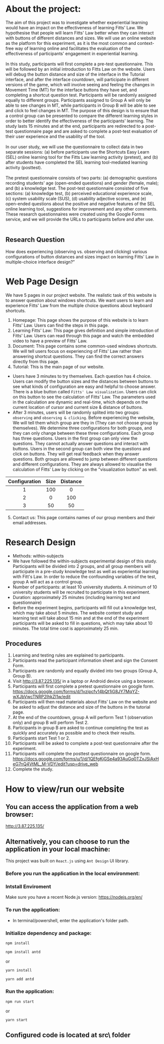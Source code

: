 # About the project:
The aim of this project was to investigate whether experiential learning would have an impact on the effectiveness of learning Fitts' Law. We hypothesise that people will learn Fitts' Law better when they can interact with buttons of different distances and sizes. We will use an online website as the platform for this experiment, as it is the most common and context-free way of learning online and facilitates the evaluation of the effectiveness of participants' engagement in experiential learning.<br><br>
In this study, participants will first complete a pre-test questionnaire. This will be followed by an initial introduction to Fitts Law on the website. Users will debug the button distance and size of the interface in the Tutorial interface, and after the interface countdown, will participate in different versions of the game, which will involve seeing and feeling the changes in Movement Time (MT) for the interface buttons they have set, and completing a shortcut question test. Participants will be randomly assigned equally to different groups. Participants assigned to Group A will only be able to see changes in MT, while participants in Group B will be able to see and click to feel changes in MT. The purpose of this design is to ensure that a control group can be presented to compare the different learning styles in order to better identify the effectiveness of the participants' learning. The study lasts 15 minutes and at the end, participants are redirected to a post-test questionnaire page and are asked to complete a post-test evaluation of their user experience and the usability of the tool.<br><br>
In our user study, we will use the questionnaire to collect data in two separate sessions: (a) before participants use the Shortcuts Easy Learn (SEL) online learning tool for the Fitts Law learning activity (pretest), and (b) after students have completed the SEL learning tool-mediated learning activity (posttest).<br><br>
The pretest questionnaire consists of two parts: (a) demographic questions recording students' age (open-ended questions) and gender (female, male); and (b) a knowledge test. The post-test questionnaire consisted of five sections: (a) knowledge test, (b) perceived educational experience scale, (c) system usability scale (SUS), (d) usability adjective scores, and (e) open-ended questions about the positive and negative features of the SEL online learning tool, suggestions for improvement and any other comments. These research questionnaires were created using the Google Forms service, and we will provide the URLs to participants before and after use. <br><br>
## Research Question<br>
How does experiencing (observing vs. observing and clicking) various configurations of button distances and sizes impact on learning Fitts' Law in multiple-choice interface design?”<br>

# Web Page Design
We have 5 pages in our project website. The realistic task of this website is to answer question about windows shortcuts. We want users to learn and experience Fitts' Law from the multiple choice questions about keyboard shortcuts. 
1. Homepage: This page shows the purpose of this website is to learn Fitts' Law. Users can find the steps in this page. 
2. Learning Fitts' Law: This page gives definition and simple introduction of Fitts' Law. Users can read through this page and watch the embedded video to have a preview of Fitts' Law. 
3. Document: This page contains some common-used windows shortcuts. We will tell users focus on experiencing of Fitts' Law rather than answering shortcut questions. They can find the correct answers directly from this page. 
4. Tutorial: This is the main page of our website. 
  - Users have 3 minutes to try themselves. Each question has 4 choice. Users can modify the button sizes and the distances between buttons to see what kinds of configuration are easy and helpful to choose answer. There is a blue button called `Fitts' Law visualization`. Users can click on this button to see the calculation of Fitts' Law. The parameters used in the calculation are dynamic and real-time, which depends on the current location of cursor and current size & distance of buttons. 
  - After 3 minutes, users will be randomly splited into two groups: `observing` and `observing & clicking`. Before experiencing the website, We will tell them which group are they in (They can not choose group by themselves). We determine three configurations for both groups, and they can only change between these three configurations. Each group has three questions. Users in the first group can only view the questions. They cannot actually answer questions and interact with buttons. Users in the second group can both view the questions and click on buttons. They will get real feedback when they answer questions. Both groups are allowed to jump between different questions and different configurations. They are always allowed to visualise the calculation of Fitts' Law by clicking on the "visualization button" as well. <br>
  
<div align="center">

  | Configuration | Size     | Distance |
  | :---------:   | :------: | :------: |
  |        1      |   100    |     0    |
  |        2      |    0     |    100   |
  |        3      |    50    |    50    |
  
</div>


  
5. Contact us: This page contains names of our group members and their email addresses. 

# Research Design
- Methods: within-subjects<br>
- We have followed the within-subjects experimental design of this study. Participants will be divided into 2 groups, and all group members will participate in a pre-study knowledge test as well as experiential learning with Fitt's Law. In order to reduce the confounding variables of the test, group A will act as a control group.<br>
- Number of participants: at least 10 university students. A minimum of 10 university students will be recruited to participate in this experiment.<br>
- Duration: approximately 25 minutes (including learning test and questionnaire)<br>
- Before the experiment begins, participants will fill out a knowledge test, which may take about 5 minutes. The website content study and learning test will take about 15 min and at the end of the experiment participants will be asked to fill in questions, which may take about 10 minutes. The total time cost is approximately 25 min.<br>
## Procedures
1.	Learning and testing rules are explained to participants.<br>
2.	Participants read the participant information sheet and sign the Consent Form.<br>
3.	Participants are randomly and equally divided into two groups (Group A, Group B).<br>
4.	Visit http://3.87.225.135/ in a laptop or Android device using a browser.<br>
5.	Participants will first complete a pretest questionnaire on google form.<br>
https://docs.google.com/forms/d/1vzipcfv14bQt1iG8JY7MqYZ-wXJbVwcTNRP2IhkZl1w/edit
6.	Participants will then read materials about Fitts’ Law on the website and be asked to adjust the distance and size of the buttons in the tutorial page.<br>
7.	At the end of the countdown, group A will perform Test 1 (observation only) and group B will perform Test 2.<br>
8.	Participants in group B are asked to continue completing the test as quickly and accurately as possible and to check their results.<br>
9.	Participants start Test 1 or 2.<br>
10.	Participants will be asked to complete a post-test questionnaire after the experiment.<br>
11.	Participants will complete the posttest questionnaire on google form.<br>
https://docs.google.com/forms/u/1/d/1QEfgKjGSe4a93AuGq0TZxJSiAxHeG7nQ4VtML_M-VDY/edit?usp=drive_web
12.	Complete the study.<br>

# How to view/run our website
## You can access the application from a web browser:
http://3.87.225.135/
## Alternatively, you can choose to run the application in your local machine:
This project was built on `React.js` using `Ant Design` UI library.
### Before you run the application in the local environment:
### Intstall Enviroment<br>
Make sure you have a recent Node.js version: https://nodejs.org/en/<br>
### To run the application:
- In terminal/powershell, enter the application's folder path.<br>
### Initialize dependency and package:
```bash
npm install
```
```bash
npm install antd
```
or
```bash
yarn install
```
```bash
yarn add antd
```
### Run the application:
```bash
npm run start
```
or
```bash
yarn start
```
## Configured code is located at src\ folder
